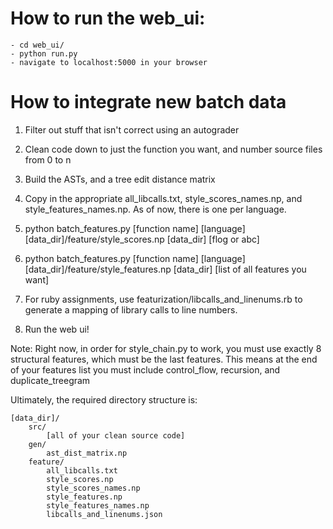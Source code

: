 # How to run the web_ui:
    - cd web_ui/
    - python run.py
    - navigate to localhost:5000 in your browser

# How to integrate new batch data

1. Filter out stuff that isn't correct using an autograder

2. Clean code down to just the function you want, and number source files from 0 to n

3. Build the ASTs, and a tree edit distance matrix

4. Copy in the appropriate all_libcalls.txt, style_scores_names.np, and style_features_names.np. As of now, there is one per language.

5. 
    python batch_features.py [function name] [language] [data_dir]/feature/style_scores.np [data_dir] [flog or abc]

6. 
    python batch_features.py [function name] [language] [data_dir]/feature/style_features.np [data_dir] [list of all features you want]

7. For ruby assignments, use featurization/libcalls_and_linenums.rb to generate a mapping of library calls to line numbers. 

7. Run the web ui!

Note: Right now, in order for style_chain.py to work, you must use exactly 8 structural features, which must be the last features. This means at the end of your features list you must include control_flow, recursion, and duplicate_treegram

Ultimately, the required directory structure is:

    [data_dir]/
        src/
            [all of your clean source code]
        gen/
            ast_dist_matrix.np
        feature/
            all_libcalls.txt
            style_scores.np
            style_scores_names.np
            style_features.np
            style_features_names.np
            libcalls_and_linenums.json